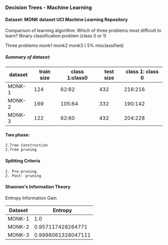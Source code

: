 ### Decision Trees - Machine Learning 

#### Dataset: MONK dataset UCI Machine Learning Repository

Comparison of learning algorithm: 
Which of three problems most difficult to learn?
Binary classification problem (class 0 or 1)

Three problems
    monk1
    monk2
    monk3 ( 5% misclassified)

##### Summary of dataset: 

dataset            | train size| class 1:class0| test size| class 1: class 0
------------------|-----------|----------|-------|------
MONK-1   | 124  | 62:62 |432 | 216:216
MONK-2   | 169 | 105:64 | 332 | 190:142
MONK-3   | 122 | 62:60 | 432 | 204:228

#### Two phase:

    1.Tree Construction
    2.Tree pruning

#### Splitting Criteria

    1. Pre-pruning
    2. Post- pruning


#### Shannon's Information Theory
Entropy 
Information Gain

Dataset                | Entropy
----------------------------|-----------------------------
MONK-1        | 1.0
MONK-2 | 0.957117428264771
MONK-3 | 0.9998061328047111
